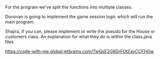 For the program we've split the functions into multiple classes. 

Donovan is going to implement the game session logic which will run the main program.

Shajira, if you can, please implement or write the pseudo for the House or customers class. An explanation for what they do is within the class.java files


https://code-with-me.global.jetbrains.com/TwQsE2G6DrFOtZavCCFHGw
